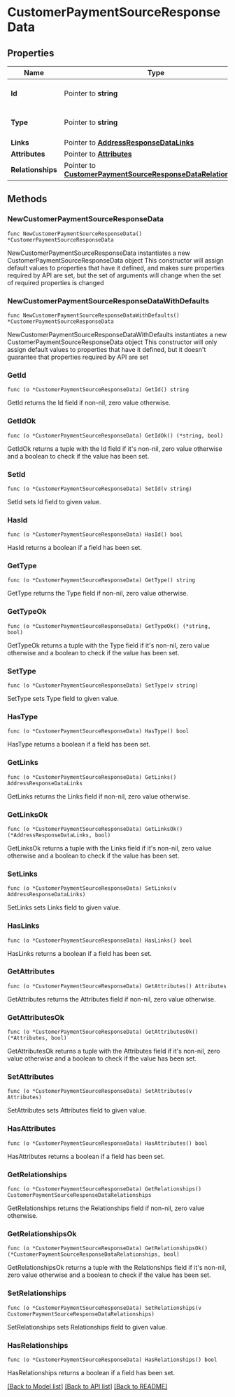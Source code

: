 # CustomerPaymentSourceResponseData

## Properties

Name | Type | Description | Notes
------------ | ------------- | ------------- | -------------
**Id** | Pointer to **string** | The resource&#39;s id | [optional] 
**Type** | Pointer to **string** | The resource&#39;s type | [optional] 
**Links** | Pointer to [**AddressResponseDataLinks**](AddressResponseDataLinks.md) |  | [optional] 
**Attributes** | Pointer to [**Attributes**](Attributes.md) |  | [optional] 
**Relationships** | Pointer to [**CustomerPaymentSourceResponseDataRelationships**](CustomerPaymentSourceResponseDataRelationships.md) |  | [optional] 

## Methods

### NewCustomerPaymentSourceResponseData

`func NewCustomerPaymentSourceResponseData() *CustomerPaymentSourceResponseData`

NewCustomerPaymentSourceResponseData instantiates a new CustomerPaymentSourceResponseData object
This constructor will assign default values to properties that have it defined,
and makes sure properties required by API are set, but the set of arguments
will change when the set of required properties is changed

### NewCustomerPaymentSourceResponseDataWithDefaults

`func NewCustomerPaymentSourceResponseDataWithDefaults() *CustomerPaymentSourceResponseData`

NewCustomerPaymentSourceResponseDataWithDefaults instantiates a new CustomerPaymentSourceResponseData object
This constructor will only assign default values to properties that have it defined,
but it doesn't guarantee that properties required by API are set

### GetId

`func (o *CustomerPaymentSourceResponseData) GetId() string`

GetId returns the Id field if non-nil, zero value otherwise.

### GetIdOk

`func (o *CustomerPaymentSourceResponseData) GetIdOk() (*string, bool)`

GetIdOk returns a tuple with the Id field if it's non-nil, zero value otherwise
and a boolean to check if the value has been set.

### SetId

`func (o *CustomerPaymentSourceResponseData) SetId(v string)`

SetId sets Id field to given value.

### HasId

`func (o *CustomerPaymentSourceResponseData) HasId() bool`

HasId returns a boolean if a field has been set.

### GetType

`func (o *CustomerPaymentSourceResponseData) GetType() string`

GetType returns the Type field if non-nil, zero value otherwise.

### GetTypeOk

`func (o *CustomerPaymentSourceResponseData) GetTypeOk() (*string, bool)`

GetTypeOk returns a tuple with the Type field if it's non-nil, zero value otherwise
and a boolean to check if the value has been set.

### SetType

`func (o *CustomerPaymentSourceResponseData) SetType(v string)`

SetType sets Type field to given value.

### HasType

`func (o *CustomerPaymentSourceResponseData) HasType() bool`

HasType returns a boolean if a field has been set.

### GetLinks

`func (o *CustomerPaymentSourceResponseData) GetLinks() AddressResponseDataLinks`

GetLinks returns the Links field if non-nil, zero value otherwise.

### GetLinksOk

`func (o *CustomerPaymentSourceResponseData) GetLinksOk() (*AddressResponseDataLinks, bool)`

GetLinksOk returns a tuple with the Links field if it's non-nil, zero value otherwise
and a boolean to check if the value has been set.

### SetLinks

`func (o *CustomerPaymentSourceResponseData) SetLinks(v AddressResponseDataLinks)`

SetLinks sets Links field to given value.

### HasLinks

`func (o *CustomerPaymentSourceResponseData) HasLinks() bool`

HasLinks returns a boolean if a field has been set.

### GetAttributes

`func (o *CustomerPaymentSourceResponseData) GetAttributes() Attributes`

GetAttributes returns the Attributes field if non-nil, zero value otherwise.

### GetAttributesOk

`func (o *CustomerPaymentSourceResponseData) GetAttributesOk() (*Attributes, bool)`

GetAttributesOk returns a tuple with the Attributes field if it's non-nil, zero value otherwise
and a boolean to check if the value has been set.

### SetAttributes

`func (o *CustomerPaymentSourceResponseData) SetAttributes(v Attributes)`

SetAttributes sets Attributes field to given value.

### HasAttributes

`func (o *CustomerPaymentSourceResponseData) HasAttributes() bool`

HasAttributes returns a boolean if a field has been set.

### GetRelationships

`func (o *CustomerPaymentSourceResponseData) GetRelationships() CustomerPaymentSourceResponseDataRelationships`

GetRelationships returns the Relationships field if non-nil, zero value otherwise.

### GetRelationshipsOk

`func (o *CustomerPaymentSourceResponseData) GetRelationshipsOk() (*CustomerPaymentSourceResponseDataRelationships, bool)`

GetRelationshipsOk returns a tuple with the Relationships field if it's non-nil, zero value otherwise
and a boolean to check if the value has been set.

### SetRelationships

`func (o *CustomerPaymentSourceResponseData) SetRelationships(v CustomerPaymentSourceResponseDataRelationships)`

SetRelationships sets Relationships field to given value.

### HasRelationships

`func (o *CustomerPaymentSourceResponseData) HasRelationships() bool`

HasRelationships returns a boolean if a field has been set.


[[Back to Model list]](../README.md#documentation-for-models) [[Back to API list]](../README.md#documentation-for-api-endpoints) [[Back to README]](../README.md)


